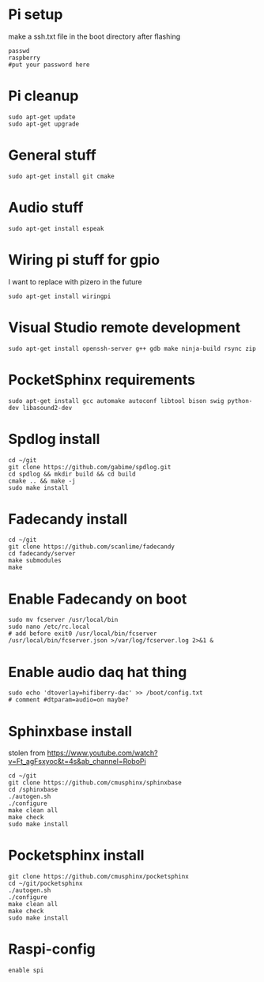 # Pi setup
make a ssh.txt file in the boot directory after flashing
```
passwd
raspberry
#put your password here

```

# Pi cleanup
```
sudo apt-get update
sudo apt-get upgrade
```

# General stuff
```
sudo apt-get install git cmake
```

# Audio stuff
```
sudo apt-get install espeak
```

# Wiring pi stuff for gpio
I want to replace with pizero in the future
```
sudo apt-get install wiringpi
```

# Visual Studio remote development
```
sudo apt-get install openssh-server g++ gdb make ninja-build rsync zip
```

# PocketSphinx requirements
```
sudo apt-get install gcc automake autoconf libtool bison swig python-dev libasound2-dev
```

# Spdlog install
```
cd ~/git
git clone https://github.com/gabime/spdlog.git
cd spdlog && mkdir build && cd build
cmake .. && make -j
sudo make install
```

# Fadecandy install
```
cd ~/git
git clone https://github.com/scanlime/fadecandy
cd fadecandy/server
make submodules
make
```

# Enable Fadecandy on boot
```
sudo mv fcserver /usr/local/bin
sudo nano /etc/rc.local
# add before exit0 /usr/local/bin/fcserver /usr/local/bin/fcserver.json >/var/log/fcserver.log 2>&1 &
```

# Enable audio daq hat thing
```
sudo echo 'dtoverlay=hifiberry-dac' >> /boot/config.txt
# comment #dtparam=audio=on maybe?
```



# Sphinxbase install
stolen from https://www.youtube.com/watch?v=Ft_agFsxyoc&t=4s&ab_channel=RoboPi
```
cd ~/git
git clone https://github.com/cmusphinx/sphinxbase
cd /sphinxbase
./autogen.sh
./configure
make clean all
make check
sudo make install
```

# Pocketsphinx install
```
git clone https://github.com/cmusphinx/pocketsphinx
cd ~/git/pocketsphinx
./autogen.sh 
./configure 
make clean all 
make check 
sudo make install
```

# Raspi-config
```
enable spi
```
